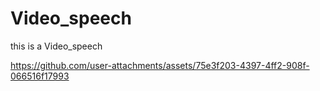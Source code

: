 # Video_speech
this is a Video_speech


https://github.com/user-attachments/assets/75e3f203-4397-4ff2-908f-066516f17993

